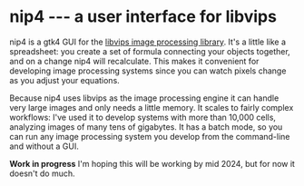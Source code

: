 # nip4 --- a user interface for libvips

nip4 is a gtk4 GUI for the [libvips image processing
library](https://libvips.github.io/libvips). It's a little like a spreadsheet:
you create a set of formula connecting your objects together, and on a
change nip4 will recalculate. This makes it convenient for developing
image processing systems since you can watch pixels change as you adjust
your equations.

Because nip4 uses libvips as the image processing engine it can handle very
large images and only needs a little memory. It scales to fairly complex
workflows: I've used it to develop systems with more than 10,000 cells,
analyzing images of many tens of gigabytes. It has a batch mode, so you
can run any image processing system you develop from the command-line and
without a GUI.

**Work in progress** I'm hoping this will be working by mid 2024, but for
now it doesn't do much.



